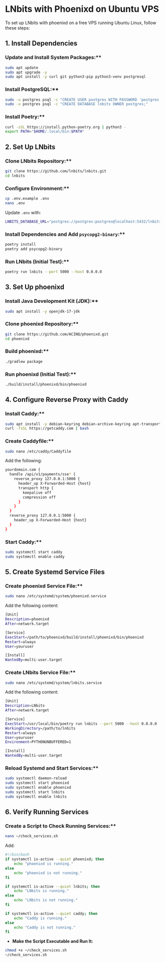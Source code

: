 # LNbits with Phoenixd on Ubuntu VPS
To set up LNbits with phoenixd on a free VPS running Ubuntu Linux, follow these steps:

## 1. Install Dependencies

### Update and Install System Packages:**
```sh
sudo apt update
sudo apt upgrade -y
sudo apt install -y curl git python3-pip python3-venv postgresql
```

### Install PostgreSQL:**
```sh
sudo -u postgres psql -c "CREATE USER postgres WITH PASSWORD 'postgres';"
sudo -u postgres psql -c "CREATE DATABASE lnbits OWNER postgres;"
```

### Install Poetry:**
```sh
curl -sSL https://install.python-poetry.org | python3 -
export PATH="$HOME/.local/bin:$PATH"
```

## 2. Set Up LNbits

### Clone LNbits Repository:**
```sh
git clone https://github.com/lnbits/lnbits.git
cd lnbits
```

### Configure Environment:**
```sh
cp .env.example .env
nano .env
```
Update `.env` with:
```sh
LNBITS_DATABASE_URL="postgres://postgres:postgres@localhost:5432/lnbits"
```

### Install Dependencies and Add `psycopg2-binary`:**
```sh
poetry install
poetry add psycopg2-binary
```

### Run LNbits (Initial Test):**
```sh
poetry run lnbits --port 5000 --host 0.0.0.0
```

## 3. Set Up phoenixd

### Install Java Development Kit (JDK):**
```sh
sudo apt install -y openjdk-17-jdk
```

### Clone phoenixd Repository:**
```sh
git clone https://github.com/ACINQ/phoenixd.git
cd phoenixd
```

### Build phoenixd:**
```sh
./gradlew package
```

### Run phoenixd (Initial Test):**
```sh
./build/install/phoenixd/bin/phoenixd
```

## 4. Configure Reverse Proxy with Caddy

### Install Caddy:**
```sh
sudo apt install -y debian-keyring debian-archive-keyring apt-transport-https
curl -fsSL https://getcaddy.com | bash
```

### Create Caddyfile:**
```sh
sudo nano /etc/caddy/Caddyfile
```
Add the following:
```sh
yourdomain.com {
  handle /api/v1/payments/sse* {
    reverse_proxy 127.0.0.1:5000 {
      header_up X-Forwarded-Host {host}
      transport http {
        keepalive off
        compression off
      }
    }
  }
  reverse_proxy 127.0.0.1:5000 {
    header_up X-Forwarded-Host {host}
  }
}
```

### Start Caddy:**
```sh
sudo systemctl start caddy
sudo systemctl enable caddy
```

## 5. Create Systemd Service Files

### Create phoenixd Service File:**
```sh
sudo nano /etc/systemd/system/phoenixd.service
```
Add the following content:
```sh
[Unit]
Description=phoenixd
After=network.target

[Service]
ExecStart=/path/to/phoenixd/build/install/phoenixd/bin/phoenixd
Restart=always
User=youruser

[Install]
WantedBy=multi-user.target
```

### Create LNbits Service File:**
```sh
sudo nano /etc/systemd/system/lnbits.service
```
Add the following content:
```sh
[Unit]
Description=LNbits
After=network.target

[Service]
ExecStart=/usr/local/bin/poetry run lnbits --port 5000 --host 0.0.0.0
WorkingDirectory=/path/to/lnbits
Restart=always
User=youruser
Environment=PYTHONUNBUFFERED=1

[Install]
WantedBy=multi-user.target
```

### Reload Systemd and Start Services:**
```sh
sudo systemctl daemon-reload
sudo systemctl start phoenixd
sudo systemctl enable phoenixd
sudo systemctl start lnbits
sudo systemctl enable lnbits
```

## 6. Verify Running Services

### Create a Script to Check Running Services:**
```sh
nano ~/check_services.sh
```
Add:
```sh
#!/bin/bash
if systemctl is-active --quiet phoenixd; then
    echo "phoenixd is running."
else
    echo "phoenixd is not running."
fi

if systemctl is-active --quiet lnbits; then
    echo "LNbits is running."
else
    echo "LNbits is not running."
fi

if systemctl is-active --quiet caddy; then
    echo "Caddy is running."
else
    echo "Caddy is not running."
fi
```

* **Make the Script Executable and Run It:**
```sh
chmod +x ~/check_services.sh
~/check_services.sh
```
